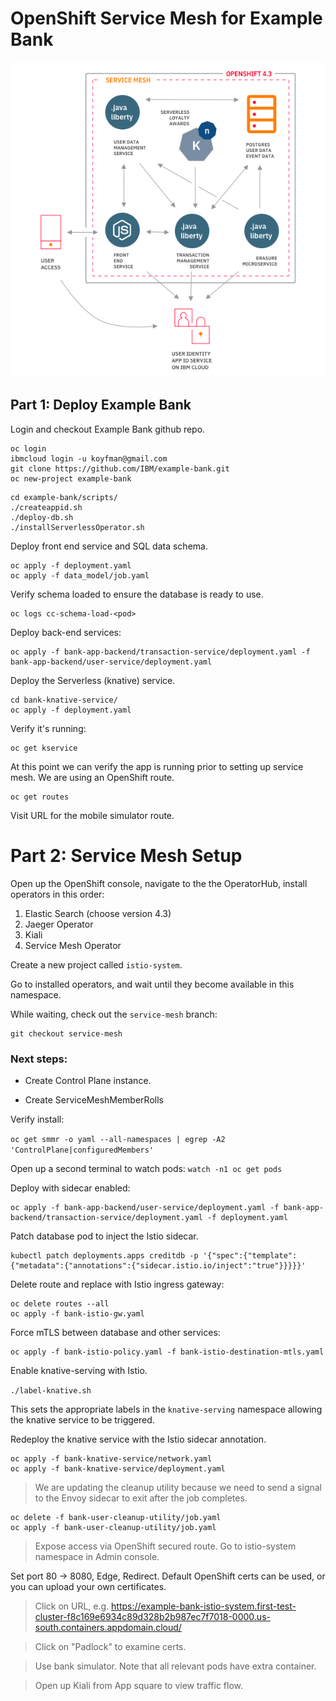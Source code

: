 
# OpenShift Service Mesh for Example Bank

![Example Bank diagram](arch.png)

## Part 1: Deploy Example Bank

Login and checkout Example Bank github repo.

```
oc login
ibmcloud login -u koyfman@gmail.com
git clone https://github.com/IBM/example-bank.git
oc new-project example-bank
```

```
cd example-bank/scripts/
./createappid.sh
./deploy-db.sh
./installServerlessOperator.sh
```

Deploy front end service and SQL data schema.

```
oc apply -f deployment.yaml
oc apply -f data_model/job.yaml
```

Verify schema loaded to ensure the database is ready to use.

```
oc logs cc-schema-load-<pod>
```

Deploy back-end services:

```
oc apply -f bank-app-backend/transaction-service/deployment.yaml -f bank-app-backend/user-service/deployment.yaml
```

Deploy the Serverless (knative) service.

```
cd bank-knative-service/
oc apply -f deployment.yaml
```
Verify it's running:

```
oc get kservice
```

At this point we can verify the app is running prior to setting up service mesh. 
We are using an OpenShift route.

```
oc get routes
```
Visit URL for the mobile simulator route.

# Part 2: Service Mesh Setup

Open up the OpenShift console, navigate to the the OperatorHub, install operators in this order:

 1. Elastic Search (choose version 4.3)
 2. Jaeger Operator
 3. Kiali
 4. Service Mesh Operator

Create a new project called `istio-system`.

Go to installed operators, and wait until they become available in this namespace.

While waiting, check out the `service-mesh` branch:

```
git checkout service-mesh
````

### Next steps:

- Create Control Plane instance.

- Create ServiceMeshMemberRolls

Verify install: 

```oc get smmr -o yaml --all-namespaces | egrep -A2 'ControlPlane|configuredMembers'```


Open up a second terminal to watch pods: `watch -n1 oc get pods`

Deploy with sidecar enabled:

```
oc apply -f bank-app-backend/user-service/deployment.yaml -f bank-app-backend/transaction-service/deployment.yaml -f deployment.yaml
```

Patch database pod to inject the Istio sidecar.

```
kubectl patch deployments.apps creditdb -p '{"spec":{"template":{"metadata":{"annotations":{"sidecar.istio.io/inject":"true"}}}}}'
```

Delete route and replace with Istio ingress gateway:

```
oc delete routes --all
oc apply -f bank-istio-gw.yaml
```

Force mTLS between database and other services:

```
oc apply -f bank-istio-policy.yaml -f bank-istio-destination-mtls.yaml
```

Enable knative-serving with Istio.

```./label-knative.sh```

This sets the appropriate labels in the `knative-serving` namespace allowing the knative service to be triggered.

Redeploy the knative service with the Istio sidecar
annotation.

```
oc apply -f bank-knative-service/network.yaml
oc apply -f bank-knative-service/deployment.yaml
```

>  We are updating the cleanup utility because we need to send a signal to the Envoy sidecar to exit after the job completes.

```
oc delete -f bank-user-cleanup-utility/job.yaml
oc apply -f bank-user-cleanup-utility/job.yaml
```

> Expose access via OpenShift secured route. Go to istio-system namespace in Admin console.

Set port 80 -> 8080, Edge, Redirect.  Default OpenShift certs can be used, or you can upload your own certificates.

> Click on URL, e.g. https://example-bank-istio-system.first-test-cluster-f8c169e6934c89d328b2b987ec7f7018-0000.us-south.containers.appdomain.cloud/

> Click on "Padlock" to examine certs.

> Use bank simulator. Note that all relevant pods have extra container.

> Open up Kiali from App square to view traffic flow.